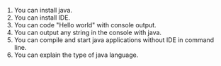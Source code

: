 1. You can install java.
2. You can install IDE.
3. You can code "Hello world" with console output.
4. You can output any string in the console with java.
5. You can compile and start java applications without IDE in command line.
6. You can explain the type of java language.